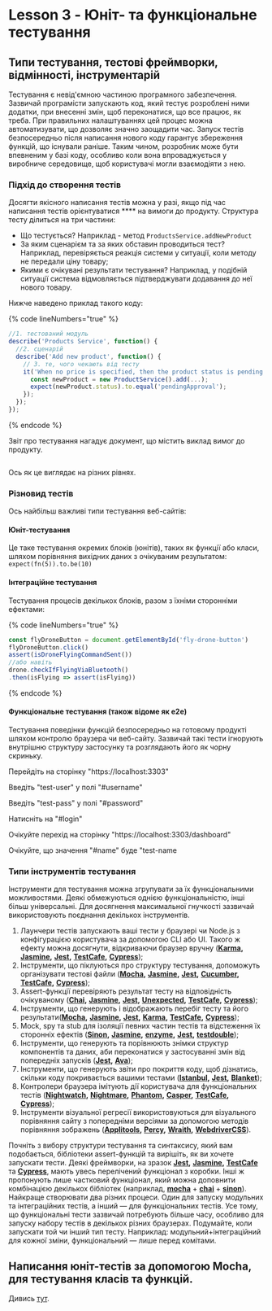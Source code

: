 # Lesson 3 - Юніт- та функціональне тестування

## Типи тестування, тестові фреймворки, відмінності, інструментарій

Тестування є невід'ємною частиною програмного забезпечення. Зазвичай програмісти запускають код, який тестує розроблені ними додатки, при внесенні змін, щоб переконатися, що все працює, як треба. При правильних налаштуваннях цей процес можна автоматизувати, що дозволяє значно заощадити час. Запуск тестів безпосередньо після написання нового коду гарантує збереження функцій, що існували раніше. Таким чином, розробник може бути впевненим у базі коду, особливо коли вона впроваджується у виробниче середовище, щоб користувачі могли взаємодіяти з нею.

### **Підхід до створення тестів**

Досягти якісного написання тестів можна у разі, якщо під час написання тестів орієнтуватися **** на вимоги до продукту. Структура тесту ділиться на три частини:

* Що тестується? Наприклад - метод `ProductsService.addNewProduct`&#x20;
* За яким сценарієм та за яких обставин проводиться тест? Наприклад, перевіряється реакція системи у ситуації, коли методу не передали ціну товару;
* Якими є очікувані результати тестування? Наприклад, у подібній ситуації система відмовляється підтверджувати додавання до неї нового товару.

Нижче наведено приклад такого коду:

{% code lineNumbers="true" %}
```javascript
//1. тестований модуль
describe('Products Service', function() {
  //2. сценарій 
  describe('Add new product', function() {
    // 3. те, чого чекають від тесту
    it('When no price is specified, then the product status is pending approval', ()=> {
      const newProduct = new ProductService().add(...);
      expect(newProduct.status).to.equal('pendingApproval');
    });
  });
});
```
{% endcode %}

Звіт про тестування нагадує документ, що містить виклад вимог до продукту.

<figure><img src="https://lh3.googleusercontent.com/PQ-YbnI10JCh6o8wxXAox0ToVVeJk9iW_p4rtA02a0Oml8WRYzNtq6tlb0puJ8Wg1QNc03lc5IwDZpwwxPz0a7LaX0NaHbNabVt2iC43TmlQG1sJ_XbOUZLP6gkfF1CWL3U_mubIglodWNw4iM5bf9gcw5BiNhAh_LjRAXkxmjx9LQc76VNkFYZ0CA" alt=""><figcaption></figcaption></figure>

Ось як це виглядає на різних рівнях.

### **Різновид тестів**

Ось найбільш важливі типи тестування веб-сайтів:

#### **Юніт-тестування**

Це таке тестування окремих блоків (юнітів), таких як функції або класи, шляхом порівняння вихідних даних з очікуваним результатом:  `expect(fn(5)).to.be(10)`

#### **Інтеграційне тестування**&#x20;

Тестування процесів декількох блоків, разом з їхніми сторонніми ефектами:

{% code lineNumbers="true" %}
```javascript
const flyDroneButton = document.getElementById('fly-drone-button')
flyDroneButton.click()
assert(isDroneFlyingCommandSent())
//або навіть
drone.checkIfFlyingViaBluetooth()
.then(isFlying => assert(isFlying))
```
{% endcode %}

#### **Функціональне тестування (також відоме як e2e)**

Тестування поведінки функцій безпосередньо на готовому продукті шляхом контролю браузера чи веб-сайту. Зазвичай такі тести ігнорують внутрішню структуру застосунку та розглядають його як чорну скриньку.&#x20;

Перейдіть на сторінку "https://localhost:3303"

Введіть "test-user" у полі "#username"&#x20;

Введіть "test-pass" у полі "#password"&#x20;

Натисніть на "#login"&#x20;

Очікуйте перехід на сторінку "https://localhost:3303/dashboard"

Очікуйте, що значення "#name" буде "test-name

### **Типи інструментів тестування**

Інструменти для тестування можна згрупувати за їх функціональними можливостями. Деякі обмежуються однією функціональністю, інші більш універсальні. Для досягнення максимальної гнучкості зазвичай використовують поєднання декількох інструментів.

1. Лаунчери тестів запускають ваші тести у браузері чи Node.js з конфігурацією користувача за допомогою CLI або UI. Такого ж ефекту можна досягнути, відкриваючи браузер вручну ([**Karma**](https://karma-runner.github.io/)**,** [**Jasmine**](http://jasmine.github.io/)**,** [**Jest**](https://facebook.github.io/jest/)**,** [**TestCafe**](https://github.com/DevExpress/testcafe)**,** [**Cypress**](https://www.cypress.io/));
2. Інструменти, що піклуються про структуру тестування, допоможуть організувати тестові файли ([**Mocha**](https://mochajs.org/)**,** [**Jasmine**](http://jasmine.github.io/)**,** [**Jest**](https://facebook.github.io/jest/)**,** [**Cucumber**](https://github.com/cucumber/cucumber-js)**,** [**TestCafe**](https://github.com/DevExpress/testcafe)**,** [**Cypress**](https://www.cypress.io/));
3. Assert-функції перевіряють результат тесту на відповідність очікуваному ([**Chai**](http://chaijs.com/)**,** [**Jasmine**](http://jasmine.github.io/)**,** [**Jest**](https://facebook.github.io/jest/)**,** [**Unexpected**](http://unexpected.js.org/)**,** [**TestCafe**](https://github.com/DevExpress/testcafe)**,** [**Cypress**](https://www.cypress.io/));
4. Інструменти, що генерують і відображають перебіг тесту та його результати([**Mocha**](https://mochajs.org/)**,** [**Jasmine**](http://jasmine.github.io/)**,** [**Jest**](https://facebook.github.io/jest/)**,** [**Karma**](https://karma-runner.github.io/)**,** [**TestCafe**](https://github.com/DevExpress/testcafe)**,** [**Cypress**](https://www.cypress.io/));
5. Mock, spy та stub для ізоляції певних частин тестів та відстеження їх сторонніх ефектів ([**Sinon**](http://sinonjs.org/)**,** [**Jasmine**](http://jasmine.github.io/)**,** [**enzyme**](http://airbnb.io/enzyme/docs/api/)**,** [**Jest**](https://facebook.github.io/jest/)**,** [**testdouble**](https://github.com/testdouble/testdouble.js));
6. Інструменти, що генерують та порівнюють знімки структур компонентів та даних, аби переконатися у застосуванні змін від попередніх запусків ([**Jest**](https://facebook.github.io/jest/)**,** [**Ava**](https://github.com/avajs/ava));
7. Інструменти, що генерують звіти про покриття коду, щоб дізнатись, скільки коду покривається вашими тестами ([**Istanbul**](https://gotwarlost.github.io/istanbul/)**,** [**Jest**](https://facebook.github.io/jest/)**,** [**Blanket**](http://blanketjs.org/));
8. Контролери браузера імітують дії користувача для функціональних тестів ([**Nightwatch**](http://nightwatchjs.org/)**,** [**Nightmare**](http://www.nightmarejs.org/)**,** [**Phantom**](http://phantomjs.org/)**,** [**Casper**](http://casperjs.org/)**,** [**TestCafe**](https://github.com/DevExpress/testcafe)**,** [**Cypress**](https://www.cypress.io/));
9. Інструменти візуальної регресії використовуються для візуального порівняння сайту з попередніми версіями за допомогою методів порівняння зображень ([**Applitools**](https://applitools.com/)**,** [**Percy**](https://percy.io/)**,** [**Wraith**](http://bbc-news.github.io/wraith/)**,** [**WebdriverCSS**](https://github.com/webdriverio-boneyard/webdrivercss)).

Почніть з вибору структури тестування та синтаксису, який вам подобається, бібліотеки assert-функцій та вирішіть, як ви хочете запускати тести. Деякі фреймворки, на зразок [**Jest**](https://facebook.github.io/jest/docs/en/snapshot-testing.html)**,** [**Jasmine**](https://jasmine.github.io/)**,** [**TestCafe**](https://devexpress.github.io/testcafe/) та [**Cypress**](https://www.cypress.io/), мають увесь перелічений функціонал з коробки. Інші ж пропонують лише частковий функціонал, який можна доповнити комбінацією декількох бібліотек (наприклад, [**mocha**](https://mochajs.org/) + [**chai**](https://www.chaijs.com/) + [**sinon**](https://sinonjs.org/)). Найкраще створювати два різних процеси. Один для запуску модульних та інтеграційних тестів, а інший — для функціональних тестів. Усе тому, що функціональні тести зазвичай потребують більше часу, особливо для запуску набору тестів в декількох різних браузерах. Подумайте, коли запускати той чи інший тип тесту. Наприклад: модульний+інтеграційний для кожної зміни, функціональний — лише перед комітами.

## Написання юніт-тестів за допомогою Mocha, для тестування класів та функцій.

Дивись [тут](https://www.digitalocean.com/community/tutorials/how-to-test-a-node-js-module-with-mocha-and-assert-ru).
